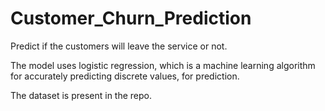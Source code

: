 # Customer_Churn_Prediction
Predict if the customers will leave the service or not.

The model uses logistic regression, which is a machine learning algorithm for accurately predicting discrete values, for prediction.

The dataset is present in the repo.

